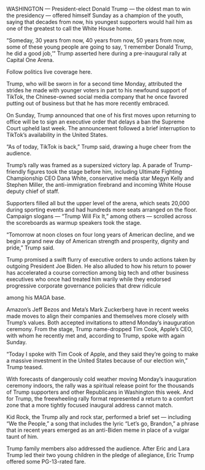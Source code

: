 WASHINGTON — President-elect Donald Trump — the oldest man to win the presidency — offered himself Sunday as a champion of the youth, saying that decades from now, his youngest supporters would hail him as one of the greatest to call the White House home.

“Someday, 30 years from now, 40 years from now, 50 years from now, some of these young people are going to say, ‘I remember Donald Trump, he did a good job,’” Trump asserted here during a pre-inaugural rally at Capital One Arena.

Follow politics live coverage here.

Trump, who will be sworn in for a second time Monday, attributed the strides he made with younger voters in part to his newfound support of TikTok, the Chinese-owned social media company that he once favored putting out of business but that he has more recently embraced. 

On Sunday, Trump announced that one of his first moves upon returning to office will be to sign an executive order that delays a ban the Supreme Court upheld last week. The announcement followed a brief interruption to TikTok’s availability in the United States.

“As of today, TikTok is back,” Trump said, drawing a huge cheer from the audience.

Trump’s rally was framed as a supersized victory lap. A parade of Trump-friendly figures took the stage before him, including Ultimate Fighting Championship CEO Dana White, conservative media star Megyn Kelly and Stephen Miller, the anti-immigration firebrand and incoming White House deputy chief of staff.

Supporters filled all but the upper level of the arena, which seats 20,000 during sporting events and had hundreds more seats arranged on the floor. Campaign slogans — “Trump Will Fix It,” among others — scrolled across the scoreboards as warmup speakers took the stage.

“Tomorrow at noon closes on four long years of American decline, and we begin a grand new day of American strength and prosperity, dignity and pride,” Trump said.

Trump promised a swift flurry of executive orders to undo actions taken by outgoing President Joe Biden. He also alluded to how his return to power has accelerated a course correction among big tech and other business executives who once had treated him warily while they endorsed progressive corporate governance policies that drew ridicule 





among his MAGA base. 

Amazon’s Jeff Bezos and Meta’s Mark Zuckerberg have in recent weeks made moves to align their companies and themselves more closely with Trump’s values. Both accepted invitations to attend Monday’s inauguration ceremony. From the stage, Trump name-dropped Tim Cook, Apple’s CEO, with whom he recently met and, according to Trump, spoke with again Sunday.

“Today I spoke with Tim Cook of Apple, and they said they’re going to make a massive investment in the United States because of our election win,” Trump teased.

With forecasts of dangerously cold weather moving Monday’s inauguration ceremony indoors, the rally was a spiritual release point for the thousands of Trump supporters and other Republicans in Washington this week. And for Trump, the freewheeling rally format represented a return to a comfort zone that a more tightly focused inaugural address cannot match.

Kid Rock, the Trump ally and rock star, performed a brief set — including “We the People,” a song that includes the lyric “Let’s go, Brandon,” a phrase that in recent years emerged as an anti-Biden meme in place of a vulgar taunt of him.

Trump family members also addressed the audience. After Eric and Lara Trump led their two young children in the pledge of allegiance, Eric Trump offered some PG-13-rated fare.
